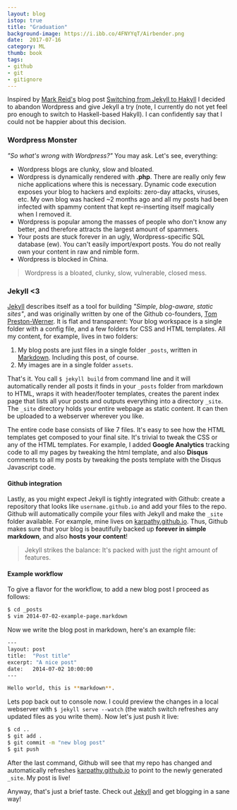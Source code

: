 ```yaml
---
layout: blog
istop: true
title: "Graduation"
background-image: https://i.ibb.co/4FNYYqT/Airbender.png
date:  2017-07-16
category: ML
thumb: book
tags:
- github
- git
- gitignore
---
```



Inspired by [Mark Reid's](https://twitter.com/mdreid) blog post [Switching from Jekyll to Hakyll](http://mark.reid.name/blog/switching-to-hakyll.html) I decided to abandon Wordpress and give Jekyll a try (note, I currently do not yet feel pro enough to switch to Haskell-based Hakyll). I can confidently say that I could not be happier about this decision.

### Wordpress Monster

*"So what's wrong with Wordpress?"* You may ask. Let's see, everything:

- Wordpress blogs are clunky, slow and bloated.
- Wordpress is dynamically rendered with **.php**. There are really only few niche applications where this is necessary. Dynamic code execution exposes your blog to hackers and exploits: zero-day attacks, viruses, etc. My own blog was hacked ~2 months ago and all my posts had been infected with spammy content that kept re-inserting itself magically when I removed it.
- Wordpress is popular among the masses of people who don't know any better, and therefore attracts the largest amount of spammers.
- Your posts are stuck forever in an ugly, Wordpress-specific SQL database (ew). You can't easily import/export posts. You do not really own your content in raw and nimble form.
- Wordpress is blocked in China.

> Wordpress is a bloated, clunky, slow, vulnerable, closed mess.

### Jekyll <3

[Jekyll](http://jekyllrb.com/) describes itself as a tool for building *"Simple, blog-aware, static sites"*, and was originally written by one of the Github co-founders, [Tom Preston-Werner](http://tom.preston-werner.com/). It is flat and transparent: Your blog workspace is a single folder with a config file, and a few folders for CSS and HTML templates. All my content, for example, lives in two folders:

1. My blog posts are just files in a single folder `_posts`, written in [Markdown](https://github.com/adam-p/markdown-here/wiki/Markdown-Cheatsheet). Including this post, of course.
2. My images are in a single folder `assets`.

That's it. You call `$ jekyll build` from command line and it will automatically render all posts it finds in your `_posts` folder from markdown to HTML, wraps it with header/footer templates, creates the parent index page that lists all your posts and outputs everything into a directory `_site`. The `_site` directory holds your entire webpage as static content. It can then be uploaded to a webserver wherever you like.

The entire code base consists of like 7 files. It's easy to see how the HTML templates get composed to your final site. It's trivial to tweak the CSS or any of the HTML templates. For example, I added **Google Analytics** tracking code to all my pages by tweaking the html template, and also **Disqus** comments to all my posts by tweaking the posts template with the Disqus Javascript code.

#### Github integration

Lastly, as you might expect Jekyll is tightly integrated with Github: create a repository that looks like `username.github.io` and add your files to the repo. Github will automatically compile your files with Jekyll and make the `_site` folder available. For example, mine lives on [karpathy.github.io](http://karpathy.github.io/). Thus, Github makes sure that your blog is beautifully backed up **forever in simple markdown**, and also **hosts your content**!

> Jekyll strikes the balance: It's packed with just the right amount of features.

#### Example workflow
To give a flavor for the workflow, to add a new blog post I proceed as follows:

```bash
$ cd _posts
$ vim 2014-07-02-example-page.markdown
```

Now we write the blog post in markdown, here's an example file:

```bash
---
layout: post
title:  "Post title"
excerpt: "A nice post"
date:   2014-07-02 10:00:00
---

Hello world, this is **markdown**.

```

Lets pop back out to console now. I could preview the changes in a local webserver with `$ jekyll serve --watch` (the watch switch refreshes any updated files as you write them). Now let's just push it live:

```bash
$ cd ..
$ git add .
$ git commit -m "new blog post"
$ git push
```

After the last command, Github will see that my repo has changed and automatically refreshes [karpathy.github.io](http://karpathy.github.io/) to point to the newly generated `_site`. My post is live!

Anyway, that's just a brief taste. Check out [Jekyll](http://jekyllrb.com/) and get blogging in a sane way!
